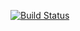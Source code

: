 [![Build Status](https://travis-ci.org/toomastahves/template.svg?branch=master)](https://travis-ci.org/toomastahves/template)
